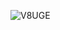 ![V8UGE](https://ik.imagekit.io/abirhasan/tr:w-600/V8UGE_XBX9w77dZ.png?ik-sdk-version=javascript-1.4.3&updatedAt=1664817722591)
